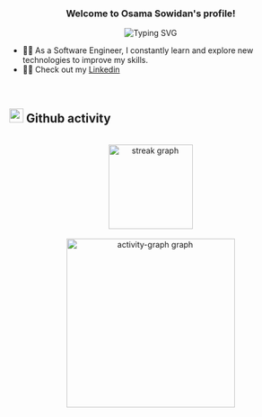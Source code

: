 <h3 align="center">
  Welcome to Osama Sowidan's profile!
</h3>

<p align="center">
  <img src="https://readme-typing-svg.demolab.com?font=Kalam&weight=700&pause=1000&color=2196F3&center=true&width=435&lines=ٍSoftware+Engineer;Always+Learning+New+Things!" alt="Typing SVG" />
</p>

- 👨‍💻 As a Software Engineer, I constantly learn and explore new technologies to improve my skills.
- 👨‍💻 Check out my <a href="https://www.linkedin.com/in/osamasowidan/">Linkedin</a>
<br/>

## <img src="https://media.giphy.com/media/iY8CRBdQXODJSCERIr/giphy.gif" width="25"> <b>Github activity </b>

<br/>

<div align="center">
  <img src="https://streak-stats.demolab.com?user=sowidan1&locale=en&mode=daily&theme=radical&hide_border=false&border_radius=10&order=3" height="150" alt="streak graph"  />
  <br/>
  <br/>
  <img src="https://github-readme-activity-graph.vercel.app/graph?username=sowidan1&radius=16&theme=redical&area=true&order=5" height="300" alt="activity-graph graph"  />
</div>
